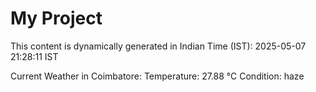 # My Project

This content is dynamically generated in Indian Time (IST): 2025-05-07 21:28:11 IST


Current Weather in Coimbatore:
Temperature: 27.88 °C
Condition: haze
